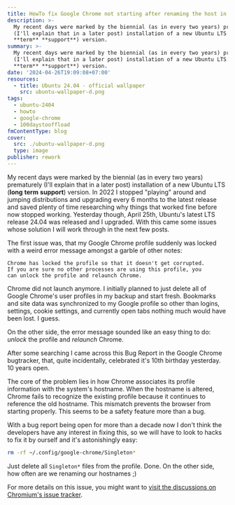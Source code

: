 ```yaml
---
title: HowTo fix Google Chrome not starting after renaming the host in Ubuntu 24.04
description: >-
  My recent days were marked by the biennial (as in every two years) prematurely
  (I'll explain that in a later post) installation of a new Ubuntu LTS (**long**
  **term** **support**) version.
summary: >-
  My recent days were marked by the biennial (as in every two years) prematurely
  (I'll explain that in a later post) installation of a new Ubuntu LTS (**long**
  **term** **support**) version.
date: '2024-04-26T19:09:08+07:00'
resources:
  - title: Ubuntu 24.04 - official wallpaper
    src: ubuntu-wallpaper-d.png
tags:
  - ubuntu-2404
  - howto
  - google-chrome
  - 100daystooffload
fmContentType: blog
cover:
  src: ./ubuntu-wallpaper-d.png
  type: image
publisher: rework
---
```


My recent days were marked by the biennial (as in every two years) prematurely (I'll explain that in a later post) installation of a new Ubuntu LTS (**long** **term** **support**) version. In 2022 I stopped "playing" around and jumping distributions and upgrading every 6 months to the latest release and saved plenty of time researching why things that worked fine before now stopped working. Yesterday though, April 25th, Ubuntu's latest LTS release 24.04 was released and I upgraded. With this came some issues whose solution I will work through in the next few posts.

The first issue was, that my Google Chrome profile suddenly was locked with a weird error message amongst a garble of other notes:

```plaintext
Chrome has locked the profile so that it doesn't get corrupted.
If you are sure no other processes are using this profile, you
can unlock the profile and relaunch Chrome.
```

Chrome did not launch anymore. I initially planned to just delete all of Google Chrome's user profiles in my backup and start fresh. Bookmarks and site data was synchronized to my Google profile so other than logins, settings, cookie settings, and currently open tabs nothing much would have been lost. I guess.

On the other side, the error message sounded like an easy thing to do: *unlock* the profile and *relaunch* Chrome.

After some searching I came across this Bug Report in the Google Chrome bugtracker, that, quite incidentally, celebrated it's 10th birthday yesterday. 10 years open.

The core of the problem lies in how Chrome associates its profile information with the system's hostname. When the hostname is altered, Chrome fails to recognize the existing profile because it continues to reference the old hostname. This mismatch prevents the browser from starting properly. This seems to be a safety feature more than a bug.

With a bug report being open for more than a decade now I don't think the developers have any interest in fixing this, so we will have to look to hacks to fix it by ourself and it's astonishingly easy:

```bash
rm -rf ~/.config/google-chrome/Singleton*
```

Just delete all `Singleton*` files from the profile. Done. On the other side, how often are we renaming our hostnames ;)

For more details on this issue, you might want to [visit the discussions on Chromium's issue tracker](https://issues.chromium.org/issues/41103620).

